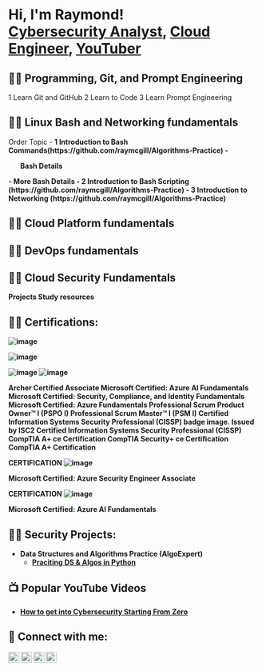 <h1>Hi, I'm Raymond! <br/><a href="https://github.com/raymcgill">Cybersecurity Analyst</a>, <a href="https://www.linkedin.com/in/raymcgill/">Cloud Engineer</a>, <a href="https://www.youtube.com/c/raymcgill">YouTuber</a></h1>
<h2> 👨‍💻 Programming, Git, and Prompt Engineering</h2>
1	Learn Git and GitHub
2	Learn to Code
3	Learn Prompt Engineering
<h2> 👨‍💻 Linux Bash and Networking fundamentals </h2>
Order	Topic
- <b>1	Introduction to Bash Commands(https://github.com/raymcgill/Algorithms-Practice)
	- <b><ul>Bash Details</ul></b>
	- <b>More Bash Details</b>
- <b>2	Introduction to Bash Scripting (https://github.com/raymcgill/Algorithms-Practice)
- <b>3	Introduction to Networking (https://github.com/raymcgill/Algorithms-Practice)

<h2> 👨‍💻 Cloud Platform fundamentals</h2>
<h2> 👨‍💻 DevOps fundamentals</h2>
<h2> 👨‍💻 Cloud Security Fundamentals</h2>

Projects
Study resources

<h2>👨‍💻 Certifications:</h2>

![image](https://github.com/raymcgill/RayMcGill/assets/740421/6f678158-87e9-4a31-93c3-e3aa2c77a223)

![image](https://github.com/raymcgill/RayMcGill/assets/740421/990eb175-92a7-49ea-b1a3-9719e384465e)


![image](https://github.com/raymcgill/RayMcGill/assets/740421/492aecda-d2df-43c0-8a6a-0207f0dee740)
![image](https://github.com/raymcgill/RayMcGill/assets/740421/0ff5b1a2-a8f9-4059-8d8b-1f9ba56a96f3)


Archer Certified Associate
Microsoft Certified: Azure AI Fundamentals
Microsoft Certified: Security, Compliance, and Identity Fundamentals
Microsoft Certified: Azure Fundamentals
Professional Scrum Product Owner™ I (PSPO I)
Professional Scrum Master™ I (PSM I)
Certified Information Systems Security Professional (CISSP) badge image. Issued by ISC2
Certified Information Systems Security Professional (CISSP)
CompTIA A+ ce Certification
CompTIA Security+ ce Certification 
CompTIA A+ Certification



CERTIFICATION
![image](https://github.com/raymcgill/RayMcGill/assets/740421/cb3633b1-adce-413e-918f-488c70f858b3)

Microsoft Certified: Azure Security Engineer Associate


CERTIFICATION
![image](https://github.com/raymcgill/RayMcGill/assets/740421/200b20ab-d01f-4240-9274-cfd78d2ce3de)

Microsoft Certified: Azure AI Fundamentals




<h2>👨‍💻 Security Projects:</h2>

- <b>Data Structures and Algorithms Practice (AlgoExpert)</b>
  - [Praciting DS & Algos in Python](https://github.com/raymcgill/Algorithms-Practice)

<h2>📺 Popular YouTube Videos</h2>

- [How to get into Cybersecurity Starting From Zero](https://www.youtube.com/watch?v=a83ASGn_V_s)


<h2> 🤳 Connect with me:</h2>

[<img align="left" alt="raymcgill | YouTube" width="22px" src="https://cdn.jsdelivr.net/npm/simple-icons@v3/icons/youtube.svg" />][youtube]
[<img align="left" alt="raymcgill | Twitter" width="22px" src="https://cdn.jsdelivr.net/npm/simple-icons@v3/icons/twitter.svg" />][twitter]
[<img align="left" alt="raymcgill | LinkedIn" width="22px" src="https://cdn.jsdelivr.net/npm/simple-icons@v3/icons/linkedin.svg" />][linkedin]
[<img align="left" alt="raymcgill | Instagram" width="22px" src="https://cdn.jsdelivr.net/npm/simple-icons@v3/icons/instagram.svg" />][instagram]

[twitter]: https://twitter.com/raymcgill
[youtube]: https://www.youtube.com/c/raymcgill
[instagram]: https://www.instagram.com/raymcgill/
[linkedin]: https://linkedin.com/in/raymcgill

<!--
**raymcgill/raymcgill** is a ✨ _special_ ✨ repository because its `README.md` (this file) appears on your GitHub profile.

Here are some ideas to get you started:

- 🔭 I’m currently working on ...
- 🌱 I’m currently learning ...
- 👯 I’m looking to collaborate on ...
- 🤔 I’m looking for help with ...
- 💬 Ask me about ...
- 📫 How to reach me: ...
- 😄 Pronouns: ...
- ⚡ Fun fact: ...
-->
